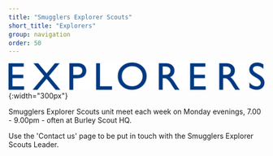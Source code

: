 ```yaml
---
title: "Smugglers Explorer Scouts"
short_title: "Explorers"
group: navigation
order: 50
---
```


![](/assets/img/scouts/Explorers_RGB_Blue.png){:width="300px"}

Smugglers Explorer Scouts unit meet each week on Monday evenings, 7.00 - 9.00pm - often at Burley Scout HQ.

Use the 'Contact us' page to be put in touch with the Smugglers Explorer Scouts Leader.
